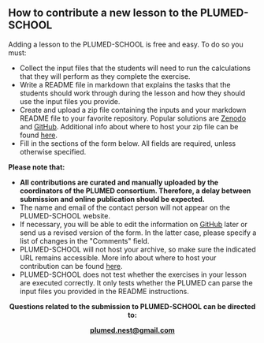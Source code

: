 How to contribute a new lesson to the PLUMED-SCHOOL
---------------------------------------------------
Adding a lesson to the PLUMED-SCHOOL is free and easy. To do so you must:

* Collect the input files that the students will need to run the calculations that they will perform as they complete the exercise.  
* Write a README file in markdown that explains the tasks that the students should work through during the lesson and how they should use the input files you provide.
* Create and upload a zip file containing the inputs and your markdown README file to your favorite repository. Popular solutions are [Zenodo](https://zenodo.org) and [GitHub](http://github.com). Additional info about where to host your zip file can be found [here](https://github.com/plumed-nest/plumed-nest/blob/master/README.md#zip-info).
* Fill in the sections of the form below. All fields are required, unless otherwise specified.

__Please note that:__

* <b> All contributions are curated and manually uploaded by the coordinators of the PLUMED consortium. Therefore, a delay between submission and online publication should be expected.</b>
* The name and email of the contact person will not appear on the PLUMED-SCHOOL website.
* If necessary, you will be able to edit the information on [GitHub](https://github.com/plumed-school/plumed-school) later or send us a revised version of the form. In the latter case, please specify a list of changes in the "Comments" field.
* PLUMED-SCHOOL will not host your archive, so make sure the indicated URL remains accessible. More info about where to host your contribution can be found [here](https://github.com/plumed-nest/plumed-nest/blob/master/README.md#zip-info).
* PLUMED-SCHOOL does not test whether the exercises in your lesson are executed correctly.  It only tests whether the PLUMED can parse the input files you provided in the README instructions.

<center>
<p><b>Questions related to the submission to PLUMED-SCHOOL can be directed to:</b></p>
<p><b><a href="mailto:plumed.nest@gmail.com">plumed.nest@gmail.com</a></b></p>
</center>
